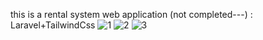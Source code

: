 this is a rental system web application (not completed---) : Laravel+TailwindCss
![1](https://github.com/NadiaOutizi/gestion-location/assets/107075774/08c7e85f-e17c-4e0f-91d6-64f3e3aad9a4)
![2](https://github.com/NadiaOutizi/gestion-location/assets/107075774/6053eef5-c7c1-457e-8528-983b38a510b1)
![3](https://github.com/NadiaOutizi/gestion-location/assets/107075774/c551cb44-c243-45e6-ac4e-fec95af794f7)
